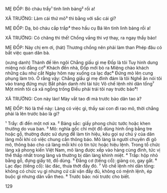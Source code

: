 MẸ ĐỐP: Bỏ cháu trẩy¹ tình lình bảng² rồi a!

XÃ TRƯỞNG: Làm cái thứ mõ³ thì bằng với sắc cái gì?

MẸ ĐỐP: Dạ, bỏ cháu cắp trắp⁴ theo hầu cụ Bá lên tình lình bảng rồi a!

XÃ TRƯỞNG: Có chăng thì thế! Chồng vắng thì vợ thay, ra ngay thầy bảo!

MẸ ĐỐP: Này chị em ơi,
(hát) Thương chồng nên phải làm than
Phép đâu có bắt việc quan dân bà.

(xưng danh) Thánh đế lên ngôi
Chẳng giấu gì mẹ Đốp là tôi
Tuy hình dung miệng nói đằng cơ⁵
Khách đến nhà, Đốp mới bò ra
Miệng chào khách những câu như cắt
Ngày hôm nay xuống ca lạc đạc⁶
Đứng mò lên cung phụng làm trò.
Ô rằng vậy:
Chẳng giấu gì mẹ đình đám là tôi
Nghề ăn nói tôi vào trang đứng mực
Bắt phân danh nhì tài tức
Vô chế lệnh nhì dân tổng⁷
Một mình tôi cả xã ngỗng trống
Điều phải trái tôi nay trước bảo⁸!

XÃ TRƯỞNG: Con này láo! Mày vắt tao đi mà trước bảo dân tao à?

MẸ ĐỐP: Nó là thế này: Làng có việc gì, thầy sai con đi rao mõ,
thời chẳng phải là lên trước bảo là gì?

¹ Trẩy: đi đến một nơi xa.
² Bảng sắc: giấy phong chức tước hoặc khen thưởng do vua ban.
³ Mõ: nghĩa gốc chỉ một đồ dùng hình ống bằng tre hoặc gỗ, thường được sử dụng để làm tín hiệu, kêu gọi sự chú ý của dân làng mỗi khi có việc chung cần thông báo. Mõ làng là người chuyên đi gõ mõ, thông báo cho cả làng mỗi khi có tin tức hoặc hiệu lệnh. Trong tổ chức làng xã phong kiến Việt Nam, mõ làng được xếp vào hàng cùng đinh, tức vị thế thấp nhất trong làng và thường bị dân làng khinh miệt.
⁴ Trắp: hộp nhỏ bằng gỗ, đựng giấy tờ, đồ dùng.
⁵ Đằng cơ (tiếng cổ): giảng co, gay gắt.
⁶ Lạc đạc (tiếng cổ): lác đác, thưa thớt đây đó.
⁷ Vô chế lệnh nhì dân tổng: không có chức vụ gì nhưng cứ cãi vặn đấy đủ, không có mệnh lệnh, ép buộc gì nhưng dân vẫn theo.
⁸ Trước bảo: nói trước cho biết.

129